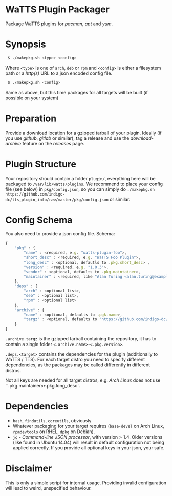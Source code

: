 WaTTS Plugin Packager
=====================
Package WaTTS plugins for _pacman_, _apt_ and _yum_.

Synopsis
========
```sh
 $ ./makepkg.sh <type> <config>
```
Where `<type>` is one of `arch`, `deb` or `rpm`
and `<config>` is either a filesystem path or a _http(s)_ URL to a json encoded config file.

```sh
 $ ./makepkg.sh <config>
```
Same as above, but this time packages for all targets will be built (if possible on your system)

Preparation
===========
Provide a download location for a gzipped tarball of your plugin.
Ideally (if you use _github_, _gitlab_ or similar),
tag a release and use the _download-archive_ feature on the _releases_ page.

Plugin Structure
================
Your repository should contain a folder `plugin/`,
everything here will be packaged to `/var/lib/watts/plugins`.
We recommend to place your config file (see below) in `pkg/config.json`,
so you can simply do `./makepkg.sh https://github.com/indigo-dc/tts_plugin_info/raw/master/pkg/config.json` or similar.

Config Schema
=============
You also need to provide a json config file. Schema:
```js
{
    "pkg" : {
        "name" : <required, e.g. "watts-plugin-foo">,
        "short_desc" : <required, e.g. "WaTTS Foo Plugin">,
        "long_desc" : <optional, defautls to .pkg.short_desc> ,
        "version" : <required, e.g. "1.0.3">,
        "vendor" : <optional, defaults to .pkg.maintainer>,
        "maintainer" : <required, like "Alan Turing <alan.turing@example.org>"
    },
    "deps" : {
        "arch" : <optional list>,
        "deb" : <optional list>,
        "rpm" : <optional list>
    },
    "archive" : {
        "name" : <optional, defaults to .pgk.name>,
        "targz" : <optional, defaults to "https://github.com/indigo-dc/".archive.name"/archive/v".pkg.version".tar.gz">
    }
}
```
`.archive.targz` is the gzipped tarball containing the repository,
it has to contain a single folder `<.archive.name>-<.pkg.version>`.

`.deps.<target>` contains the dependencies for the plugin (additionally to WaTTS / TTS).
For each target distro you need to specify different dependencies,
as the packages may be called differently in different distros.

Not all keys are needed for all target distros, e.g. _Arch Linux_ does not use ``.pkg.maintainer` or `.pkg.long_desc`.

Dependencies
============
- `bash`, `findutils`, `coreutils`, obviously
- Whatever packaging for your target requires (`base-devel` on Arch Linux, `rpmdevtools` on RHEL, `dpkg` on Debian).
- `jq` - _Command-line JSON processor_, with version > 1.4.
  Older versions (like found in Ubuntu 14.04) will result in default configuration not being applied correctly.
  If you provide all optional keys in your json, your safe.

Disclaimer
==========
This is only a simple script for internal usage.
Providing invalid configuration will lead to weird, unspecified behaviour.
